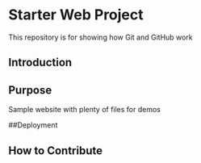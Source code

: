 # Starter Web Project

This repository is for showing how Git and GitHub work

## Introduction
## Purpose

Sample website with plenty of files for demos

##Deployment

## How to Contribute